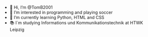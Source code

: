 - 👋 Hi, I’m @TomB2001
- 👀 I’m interested in programming and playing soccer
- 🌱 I’m currently learning Python, HTML and CSS
- 📚 I´m studying Informations und Kommunikationstechnik at HTWK Leipzig

<!---
TomB2001/TomB2001 is a ✨ special ✨ repository because its `README.md` (this file) appears on your GitHub profile.
You can click the Preview link to take a look at your changes.
--->
